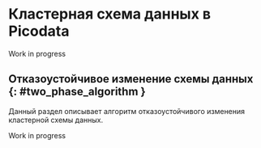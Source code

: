 # Кластерная схема данных в Picodata

Work in progress

<!--
В этом документе будет описано, что такое кластерная схема и как с ней работать.

-->

## Отказоустойчивое изменение схемы данных {: #two_phase_algorithm }

Данный раздел описывает алгоритм отказоустойчивого изменения кластерной
схемы данных.

Work in progress

<!-- Основной источник информации: https://docs.google.com/document/d/1MEpGnpKKj6WezLKytvvonZzbpy1tlWtAK5ccxaeAOrE/edit#heading=h.n8qx5ls608f -->

